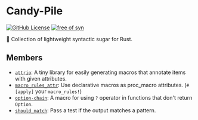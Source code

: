 # Candy-Pile

[![GitHub License](https://img.shields.io/github/license/PRO-2684/Candy-Pile?logo=opensourceinitiative)](https://github.com/PRO-2684/Candy-Pile/blob/main/LICENSE)
[![free of syn](https://img.shields.io/badge/free%20of-syn-hotpink)](https://github.com/fasterthanlime/free-of-syn)

🦀 Collection of lightweight syntactic sugar for Rust.

## Members

- [`attrio`](./attrio/README.md): A tiny library for easily generating macros that annotate items with given attributes.
- [`macro_rules_attr`](./macro_rules_attr/README.md): Use declarative macros as proc_macro attributes. (`#[apply]` your `macro_rules!`)
- [`option-chain`](./option-chain/README.md): A macro for using `?` operator in functions that don't return `Option`.
- [`should_match`](./should_match/README.md): Pass a test if the output matches a pattern.
